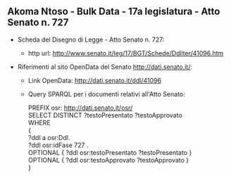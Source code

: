 ## Akoma Ntoso - Bulk Data - 17a legislatura - Atto Senato n. 727 ##

* Scheda del Disegno di Legge - Atto Senato n. 727:
	* http url: http://www.senato.it/leg/17/BGT/Schede/Ddliter/41096.htm

* Riferimenti al sito OpenData del Senato http://dati.senato.it/:
	* Link OpenData: http://dati.senato.it/ddl/41096
	* Query SPARQL per i documenti relativi all'Atto Senato:

        PREFIX osr: <http://dati.senato.it/osr/>  
		SELECT DISTINCT ?testoPresentato ?testoApprovato  
		WHERE  
		{  
		    ?ddl a osr:Ddl.  
		    ?ddl osr:idFase 727 .  
		    OPTIONAL { ?ddl osr:testoPresentato ?testoPresentato }  
		    OPTIONAL { ?ddl osr:testoApprovato ?testoApprovato }  
		}
		